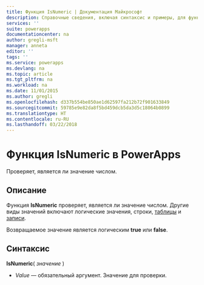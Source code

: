 ```yaml
---
title: Функция IsNumeric | Документация Майкрософт
description: Справочные сведения, включая синтаксис и примеры, для функции IsNumeric в PowerApps
services: ''
suite: powerapps
documentationcenter: na
author: gregli-msft
manager: anneta
editor: ''
tags: ''
ms.service: powerapps
ms.devlang: na
ms.topic: article
ms.tgt_pltfrm: na
ms.workload: na
ms.date: 11/01/2015
ms.author: gregli
ms.openlocfilehash: d337b554be850ae1d62597fa212b72f901633849
ms.sourcegitcommit: 59785e9e82da8f5bd459dcb5da3d5c18064b0899
ms.translationtype: HT
ms.contentlocale: ru-RU
ms.lasthandoff: 03/22/2018
---
```

# <a name="isnumeric-function-in-powerapps"></a>Функция IsNumeric в PowerApps
Проверяет, является ли значение числом.

## <a name="description"></a>Описание
Функция **IsNumeric** проверяет, является ли значение числом.  Другие виды значений включают логические значения, строки, [таблицы](../working-with-tables.md) и [записи](../working-with-tables.md#records).

Возвращаемое значение является логическим **true** или **false**.

## <a name="syntax"></a>Синтаксис
**IsNumeric**( *значение* )

* *Value* — обязательный аргумент. Значение для проверки.

